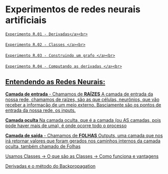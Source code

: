 # Experimentos de redes neurais artificiais


#### <a href = https://github.com/VictorPuntelRui/RNAG-vic/blob/main/RedesNeurais/experimento%20R.01%20-%20derivadas.ipynb>
    Experimento R.01 - Derivadas</a><br>

#### <a href = https://github.com/VictorPuntelRui/RNAG-vic/blob/main/RedesNeurais/experimento%20R.02%20-%20classes.ipynb>
    Experimento R.02 - Classes </a><br>

#### <a href = https://github.com/VictorPuntelRui/RNAG-vic/blob/main/RedesNeurais/experimento%20R.03%20-%20construindo%20um%20grafo%20automaticamente.ipynb>
    Experimento R.03 - Construindo um grafo </a><br>

#### <a href = https://github.com/VictorPuntelRui/RNAG-vic/blob/main/RedesNeurais/experimento%20R.04%20-%20computando%20gradientes%20locais.ipynb>
    Experimento R.04 - Computando as derivadas </a><br>

## Entendendo as Redes Neurais:

**Camada de entrada** - Chamamos de **RAÍZES**
A camada de entrada da nossa rede, chamamos de raízes, são as que células, neurônios, que vão receber a informação de um meio externo. Basciamente são os pontos de entrada da nossa rede, os inputs.

**Camada oculta**
Na camada oculta, que é a camada (ou AS camadas, pois pode haver mais de uma), é onde ocorre todo o processo 

**Camada de saída** - Chamamos de **FOLHAS**
Outputs, uma camada que nos irá retornar valores que foram gerados nos caminhos internos da camada oculta, também chamado de Folhas


Usamos Classes
-> O que são as Classes
-> Como funciona e vantagens

Derivadas e o método do Backpropagation



